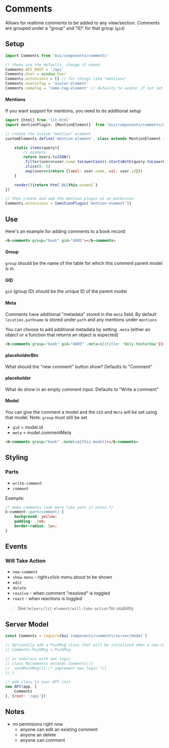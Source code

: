 Comments
============

Allows for realtime comments to be added to any view/section. Comments are grouped under a "group" and "ID" for that group (`gid`)

## Setup

```js
import Comments from 'bui/components/comments'

// these are the defaults, change if neeed
Comments.API_ROOT = '/api'
Comments.User = window.User
Comments.extensions = [] // for things like "mentions"
Comments.avatarTag = 'avatar-element'
Comments.nameTag = 'name-tag-element' // defaults to avatar if not set
```

#### Mentions
If you want support for mentions, you need to do additional setup

```js
import {html} from 'lit-html'
import mentionPlugin, {MentionElement}  from 'bui/components/comments/mentions'

// create the custom "mention" element
customElements.define('mention-element', class extends MentionElement {

	static items(query){
        // example
		return Users.toJSON()
		.filter(user=>user.name.toLowerCase().startsWith(query.toLowerCase()))
		.slice(0, 5)
		.map(user=>{return {label: user.name, val: user.id}})
	}

    render(){return html`@${this.uname}`}
})

// then create and add the mention plugin as an extension
Comments.extensions = [mentionPlugin('mention-element')]
```

## Use

Here's an example for adding comments to a book record:

```html
<b-comments group="book" gid="4805"></b-comments>
```

#### Group
`group` should be the name of the table for which this comment parent model is in.

#### GID
`gid` (group ID) should be the unique ID of the parent model

#### Meta
Comments have additional "metadata" stored in the `meta` field. By default `location.pathname` is stored under `path` and any mentions under `mentions`

You can choose to add additional metadata by setting `.meta` (either an object or a function that returns an object is expected)

```html
<b-comments group="book" gid="4805" .meta=${{title: 'Only Yesterday'}}></b-comments>
```

#### placeholderBtn
What should the "new comment" button show? Defaults to "Comment"

#### placeholder
What do show in an empty comment input. Defaults to "Write a comment"

#### Model
You can give the comment a model and the `GID` and `Meta` will be set using that model. Note: `group` must still be set

- `gid` = model.id
- `meta` = model.commentMeta

```html
<b-comments group="book" .model=${this.model}></b-comments>
```

## Styling

### Parts
- `write-comment`
- `comment`

Example:

```css
/* make comments look more like post it notes */
b-comment::part(comment) {
	background: yellow;
	padding: .5em;
	border-radius: 5px;
}
```

## Events

### Will Take Action

- `new-comment`
- `show-menu` - right+click menu about to be shown
- `edit`
- `delete`
- `resolve` - when comment "resolved" is toggled
- `react` - when reactions is toggled

> See `helpers/lit-element/will-take-action` for usability

## Server Model
```js
const Comments = require(bui`components/comments/server/model`)

// Optionally add a PushMsg class that will be intialized when a new comment is added
// Comments.PushMsg = PushMsg

// or subclass with own logic
// class MyComments extends Comments(){
// 	sendPushMsg(){ /* implement own logic */}
// }

// add class to your API init
new API(app, [
	Comments
], {root: '/api'})
```

## Notes
- no permisions right now
    - anyone can edit an existing comment
    - anyone an delete
    - anyone can comment